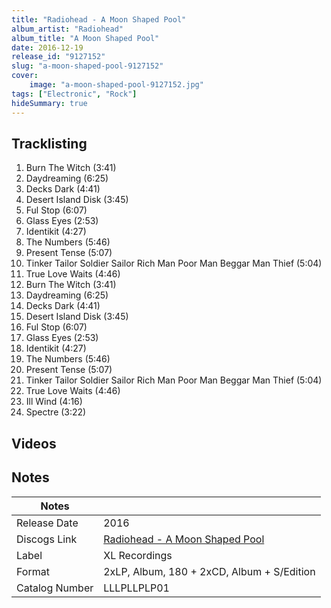 ```yaml
---
title: "Radiohead - A Moon Shaped Pool"
album_artist: "Radiohead"
album_title: "A Moon Shaped Pool"
date: 2016-12-19
release_id: "9127152"
slug: "a-moon-shaped-pool-9127152"
cover:
    image: "a-moon-shaped-pool-9127152.jpg"
tags: ["Electronic", "Rock"]
hideSummary: true
---
```


## Tracklisting
1. Burn The Witch (3:41)
2. Daydreaming (6:25)
3. Decks Dark (4:41)
4. Desert Island Disk (3:45)
5. Ful Stop (6:07)
6. Glass Eyes (2:53)
7. Identikit (4:27)
8.  The Numbers (5:46)
9. Present Tense (5:07)
10. Tinker Tailor Soldier Sailor Rich Man Poor Man Beggar Man Thief (5:04)
11. True Love Waits (4:46)
12. Burn The Witch (3:41)
13. Daydreaming (6:25)
14. Decks Dark (4:41)
15. Desert Island Disk (3:45)
16. Ful Stop (6:07)
17. Glass Eyes (2:53)
18. Identikit (4:27)
19. The Numbers (5:46)
20. Present Tense (5:07)
21. Tinker Tailor Soldier Sailor Rich Man Poor Man Beggar Man Thief (5:04)
22. True Love Waits (4:46)
23. Ill Wind (4:16)
24. Spectre (3:22)

## Videos


## Notes

| Notes          |             |
| ---------------| ----------- |
| Release Date   | 2016 |
| Discogs Link   | [Radiohead - A Moon Shaped Pool](https://www.discogs.com/release/9127152) |
| Label          | XL Recordings |
| Format         | 2xLP, Album, 180 + 2xCD, Album + S/Edition |
| Catalog Number | LLLPLLPLP01 |

